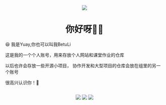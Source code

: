 <div align="center">
  <img src="https://pic.imgdb.cn/item/665df1ff5e6d1bfa05667f04.png"/>
</div>


<h1 align="center">你好呀👏🏻</h1>

😆 我是Yuay,你也可以叫我BetuLi

这是我的一个个人账号，用来存放个人网站和课堂作业的仓库

以后也许会存放一些开源小项目， 协作开发和大型项目的仓库会放在组里的另一个账号

很高兴认识你！👋

<h2 align="center"></h2>

<div align="center">

[![](https://img.shields.io/badge/-Blog-orange?style=for-the-badge&color=09B3AF&logo=blogger&logoColor=white)](https://www.rakugaki.cn/)
[![](https://img.shields.io/badge/-GDADMN-green?style=for-the-badge&color=121D33&logo=robotframework&logoColor=white)](https://gdadmn.yuay.ac.cn/)
[![](https://img.shields.io/badge/-Email-green?style=for-the-badge&color=65C179&logo=minutemailer&logoColor=white)](mailto:yuay@yuay.ac.cn)

<div align="center">
